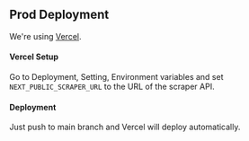 ## Prod Deployment

We're using [Vercel](https://vercel.com/).

#### Vercel Setup

Go to Deployment, Setting, Environment variables and set `NEXT_PUBLIC_SCRAPER_URL` to the URL of the scraper API.

#### Deployment

Just push to main branch and Vercel will deploy automatically.